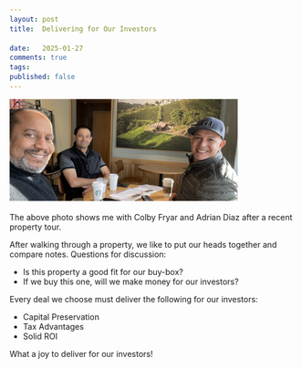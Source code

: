```yaml
---
layout: post
title:  Delivering for Our Investors

date:   2025-01-27
comments: true
tags: 
published: false
---
```


<img src="/images/delivering_for_our_investors.jpg" width="400" alt="Adrian Diaz, Colby Fryar, Ray Hightower - Delivering for Our Investors" title="Adrian Diaz, Colby Fryar, Ray Hightower - Delivering for Our Investors" />   
<br/>&nbsp;<br/>
The above photo shows me with Colby Fryar and Adrian Diaz after a recent property tour.

After walking through a property, we like to put our heads together and compare notes. Questions for discussion:

* Is this property a good fit for our buy-box?
* If we buy this one, will we make money for our investors?

<!--more-->

Every deal we choose must deliver the following for our investors:

* Capital Preservation
* Tax Advantages
* Solid ROI

What a joy to deliver for our investors!